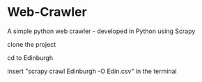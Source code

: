 # Web-Crawler
A simple python web crawler - developed in Python using Scrapy


clone the project

cd to Edinburgh

insert "scrapy crawl Edinburgh -O Edin.csv" in the terminal
